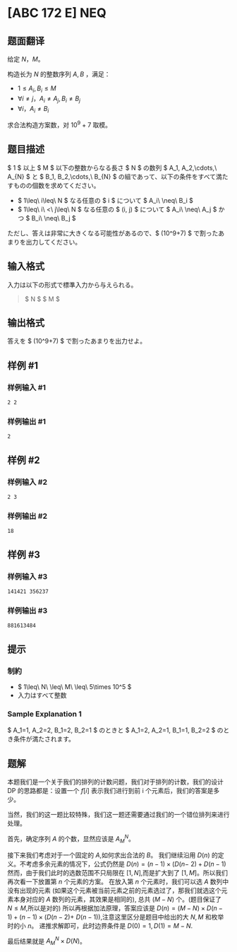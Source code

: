 # [ABC 172 E] NEQ

## 题面翻译

给定 $N$，$M$。

构造长为 $N$ 的整数序列 $A,B$ ，满足：

- $1 \leq A_i,B_i \leq M$
- $\forall i\neq j$，$A_i\neq A_j,B_i\neq B_j$
- $\forall i$，$A_i\neq B_i$

求合法构造方案数，对 $10^9+7$ 取模。

## 题目描述

[problemUrl]: https://atcoder.jp/contests/abc172/tasks/abc172_e

$ 1 $ 以上 $ M $ 以下の整数からなる長さ $ N $ の数列 $ A_1, A_2,\cdots,\ A_{N} $ と $ B_1, B_2,\cdots,\ B_{N} $ の組であって、以下の条件をすべて満たすものの個数を求めてください。

- $ 1\leq\ i\leq\ N $ なる任意の $ i $ について $ A_i\ \neq\ B_i $
- $ 1\leq\ i\ <\ j\leq\ N $ なる任意の $ (i, j) $ について $ A_i\ \neq\ A_j $ かつ $ B_i\ \neq\ B_j $

ただし、答えは非常に大きくなる可能性があるので、$ (10^9+7) $ で割ったあまりを出力してください。

## 输入格式

入力は以下の形式で標準入力から与えられる。

> $ N $ $ M $

## 输出格式

答えを $ (10^9+7) $ で割ったあまりを出力せよ。

## 样例 #1

### 样例输入 #1

```
2 2
```

### 样例输出 #1

```
2
```

## 样例 #2

### 样例输入 #2

```
2 3
```

### 样例输出 #2

```
18
```

## 样例 #3

### 样例输入 #3

```
141421 356237
```

### 样例输出 #3

```
881613484
```

## 提示

### 制約

- $ 1\leq\ N\ \leq\ M\ \leq\ 5\times 10^5 $
- 入力はすべて整数

### Sample Explanation 1

$ A_1=1, A_2=2, B_1=2, B_2=1 $ のときと $ A_1=2, A_2=1, B_1=1, B_2=2 $ のとき条件が満たされます。

## 题解
本题我们是一个关于我们的排列的计数问题，我们对于排列的计数，我们的设计 DP 的思路都是：设置一个 $f[i]$ 表示我们进行到前 i 个元素后，我们的答案是多少。

当然，我们的这一题比较特殊，我们这一题还需要通过我们的一个错位排列来进行处理。

首先，确定序列 $A$ 的个数，显然应该是 $A_M^N$。

接下来我们考虑对于一个固定的 $A$,如何求出合法的 $B$。
我们继续沿用 $D(n)$ 的定义。不考虑多余元素的情况下，公式仍然是 $D(n)=(n-1)\times(D(n-$
$2)+D(n-1)$
然而，由于我们此时的选数范围不只局限在 $[1,N]$,而是扩大到了 $[1,M]$。所以我们再次看一下放置第
$n$ 个元素的方案。
在放入第 $n$ 个元素时，我们可以选 $A$ 数列中没有出现的元素 (如果这个元素被当前元素之前的元素选过了，那我们就选这个元素本身对应的 $A$ 数列的元素，其效果是相同的), 总共 $(M-N)$ 个。(题目保证了 $N\leq M$,所以是对的)
所以再根据加法原理，答案应该是 $D(n)=(M-N)\times D(n-1)+(n-1)\times(D(n-2)+$
$D(n-1))$,注意这里区分是题目中给出的大 $N,M$ 和枚举时的小 $n$。
递推求解即可，此时边界条件是 $D(0)=1,D(1)=M-N.$

最后结果就是 $A_M^N\times D(N)$。